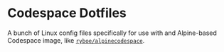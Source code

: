 # Codespace Dotfiles

A bunch of Linux config files specifically for use with and Alpine-based
Codespace image, like [`ryboe/alpinecodespace`](https://github.com/ryboe/alpinecodespace).
